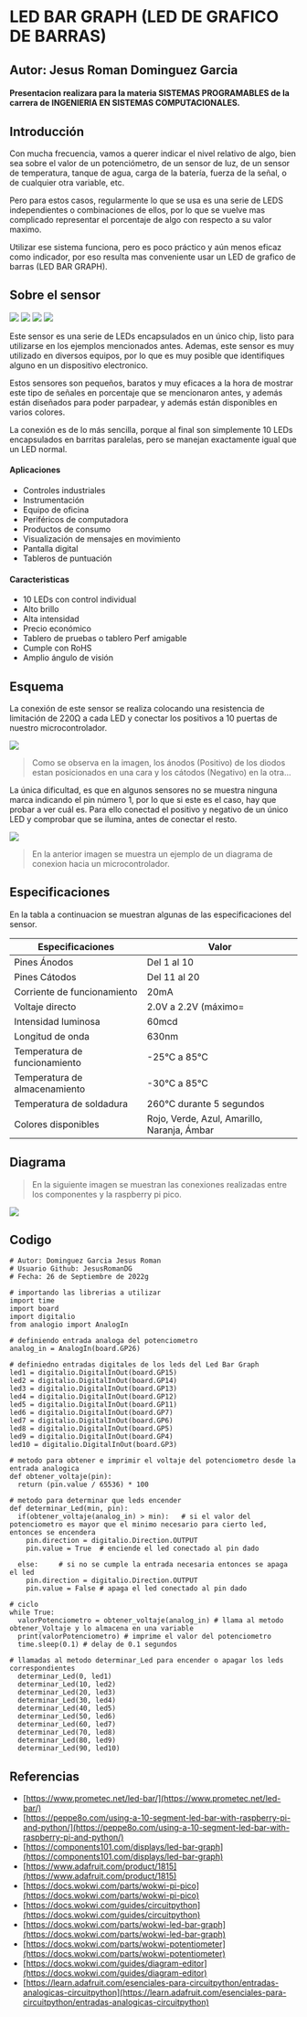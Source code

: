 
# LED BAR GRAPH (LED DE GRAFICO DE BARRAS)

## Autor: Jesus Roman Dominguez Garcia
#### Presentacion realizara para la materia **SISTEMAS PROGRAMABLES** de la carrera de **INGENIERIA EN SISTEMAS COMPUTACIONALES**.

## Introducción
Con mucha frecuencia, vamos a querer indicar el nivel relativo de algo, bien sea sobre el valor de un potenciómetro, de un sensor de luz,  de un sensor de temperatura, tanque de agua, carga de la batería, fuerza de la señal, o de cualquier otra variable, etc.

Pero para estos casos, regularmente lo que se usa es una serie de LEDS independientes o combinaciones de ellos, por lo que se vuelve mas complicado representar el porcentaje de algo con respecto a su valor maximo.

Utilizar ese sistema funciona, pero es poco práctico y aún menos eficaz como indicador, por eso resulta mas conveniente usar un LED de grafico de barras (LED BAR GRAPH). 

## Sobre el sensor

![](/img/1815-00.jpg)
![](/img/1815-01.jpg)
![](/img/1815-02.jpg)
![](/img/1815-03.jpg)

Este sensor es una serie de LEDs encapsulados en un único chip, listo para utilizarse en los ejemplos mencionados antes. Ademas, este sensor es muy utilizado en diversos equipos, por lo que es muy posible que identifiques alguno en un dispositivo electronico.

Estos sensores son pequeños, baratos y muy eficaces a la hora de mostrar este tipo de señales en porcentaje que se mencionaron antes, y además están diseñados para poder parpadear, y además están disponibles en varios colores.

La conexión es de lo más sencilla, porque al final son simplemente 10 LEDs encapsulados en barritas paralelas, pero se manejan exactamente igual que un LED normal.

#### Aplicaciones
* Controles industriales
* Instrumentación
* Equipo de oficina
* Periféricos de computadora
* Productos de consumo
* Visualización de mensajes en movimiento
* Pantalla digital
* Tableros de puntuación

#### Caracteristicas
* 10 LEDs con control individual
* Alto brillo
* Alta intensidad
* Precio económico
* Tablero de pruebas o tablero Perf amigable
* Cumple con RoHS
* Amplio ángulo de visión

## Esquema

La conexión de este sensor se realiza colocando una resistencia de limitación de 220Ω a cada LED y conectar los positivos a 10 puertas de nuestro microcontrolador.

![](/img/LED-Bar-Graph-Pinout.png)
> Como se observa en la imagen, los ánodos (Positivo) de los diodos estan posicionados en una cara y los cátodos (Negativo) en la otra…

La única dificultad, es que en algunos sensores no se muestra ninguna marca indicando el pin número 1, por lo que si este es el caso, hay que probar a ver cuál es. Para ello conectad el positivo y negativo de un único LED y comprobar que se ilumina, antes de conectar el resto.

![](/img/LED-Bar-Graph-Connection-with-Micro-controller.png)
> En la anterior imagen se muestra un ejemplo de un diagrama de conexion hacia un microcontrolador.

## Especificaciones
En la tabla a continuacion se muestran algunas de las especificaciones del sensor.

| Especificaciones              | Valor                                       |
|-------------------------------|---------------------------------------------|
| Pines Ánodos                  | Del 1 al 10                                 |
| Pines Cátodos                 | Del 11 al 20                                |
| Corriente de funcionamiento   | 20mA                                        |
| Voltaje directo               | 2.0V a 2.2V (máximo=                        |
| Intensidad luminosa           | 60mcd                                       |
| Longitud de onda              | 630nm                                       |
| Temperatura de funcionamiento | -25℃ a 85℃                                  |
| Temperatura de almacenamiento | -30℃ a 85℃                                  |
| Temperatura de soldadura      | 260℃ durante 5 segundos                     |
| Colores disponibles           | Rojo, Verde, Azul, Amarillo, Naranja, Ámbar |

## Diagrama
> En la siguiente imagen se muestran las conexiones realizadas entre los componentes y la raspberry pi pico.

![](/img/diagrama.png)

## Codigo
```
# Autor: Dominguez Garcia Jesus Roman
# Usuario Github: JesusRomanDG
# Fecha: 26 de Septiembre de 2022g

# importando las librerias a utilizar
import time
import board
import digitalio
from analogio import AnalogIn

# definiendo entrada analoga del potenciometro
analog_in = AnalogIn(board.GP26)

# definiedno entradas digitales de los leds del Led Bar Graph
led1 = digitalio.DigitalInOut(board.GP15)
led2 = digitalio.DigitalInOut(board.GP14)
led3 = digitalio.DigitalInOut(board.GP13)
led4 = digitalio.DigitalInOut(board.GP12)
led5 = digitalio.DigitalInOut(board.GP11)
led6 = digitalio.DigitalInOut(board.GP7)
led7 = digitalio.DigitalInOut(board.GP6)
led8 = digitalio.DigitalInOut(board.GP5)
led9 = digitalio.DigitalInOut(board.GP4)
led10 = digitalio.DigitalInOut(board.GP3)

# metodo para obtener e imprimir el voltaje del potenciometro desde la entrada analogica
def obtener_voltaje(pin):
  return (pin.value / 65536) * 100

# metodo para determinar que leds encender
def determinar_Led(min, pin):
  if(obtener_voltaje(analog_in) > min):   # si el valor del potenciometro es mayor que el minimo necesario para cierto led, entonces se encendera
    pin.direction = digitalio.Direction.OUTPUT
    pin.value = True  # enciende el led conectado al pin dado

  else:     # si no se cumple la entrada necesaria entonces se apaga el led
    pin.direction = digitalio.Direction.OUTPUT
    pin.value = False # apaga el led conectado al pin dado

# ciclo
while True:
  valorPotenciometro = obtener_voltaje(analog_in) # llama al metodo obtener_Voltaje y lo almacena en una variable
  print(valorPotenciometro) # imprime el valor del potenciometro
  time.sleep(0.1) # delay de 0.1 segundos

# llamadas al metodo determinar_Led para encender o apagar los leds correspondientes
  determinar_Led(0, led1)
  determinar_Led(10, led2)
  determinar_Led(20, led3)
  determinar_Led(30, led4)
  determinar_Led(40, led5)
  determinar_Led(50, led6)
  determinar_Led(60, led7)
  determinar_Led(70, led8)
  determinar_Led(80, led9)
  determinar_Led(90, led10)

```

## Referencias
* [https://www.prometec.net/led-bar/](https://www.prometec.net/led-bar/)
* [https://peppe8o.com/using-a-10-segment-led-bar-with-raspberry-pi-and-python/](https://peppe8o.com/using-a-10-segment-led-bar-with-raspberry-pi-and-python/)
* [https://components101.com/displays/led-bar-graph](https://components101.com/displays/led-bar-graph)
* [https://www.adafruit.com/product/1815](https://www.adafruit.com/product/1815)
* [https://docs.wokwi.com/parts/wokwi-pi-pico](https://docs.wokwi.com/parts/wokwi-pi-pico)
* [https://docs.wokwi.com/guides/circuitpython](https://docs.wokwi.com/guides/circuitpython)
* [https://docs.wokwi.com/parts/wokwi-led-bar-graph](https://docs.wokwi.com/parts/wokwi-led-bar-graph)
* [https://docs.wokwi.com/parts/wokwi-potentiometer](https://docs.wokwi.com/parts/wokwi-potentiometer)
* [https://docs.wokwi.com/guides/diagram-editor](https://docs.wokwi.com/guides/diagram-editor)
* [https://learn.adafruit.com/esenciales-para-circuitpython/entradas-analogicas-circuitpython](https://learn.adafruit.com/esenciales-para-circuitpython/entradas-analogicas-circuitpython)
